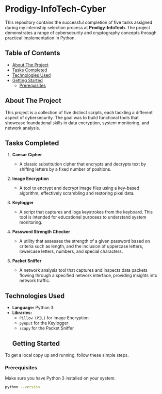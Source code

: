 # Prodigy-InfoTech-Cyber

This repository contains the successful completion of five tasks assigned during my internship selection process at **Prodigy-InfoTech**. The project demonstrates a range of cybersecurity and cryptography concepts through practical implementation in Python.

## Table of Contents

- [About The Project](#about-the-project)
- [Tasks Completed](#tasks-completed)
- [Technologies Used](#technologies-used)
- [Getting Started](#getting-started)
  - [Prerequisites](#prerequisites)


## About The Project

This project is a collection of five distinct scripts, each tackling a different aspect of cybersecurity. The goal was to build functional tools that showcase foundational skills in data encryption, system monitoring, and network analysis.

## Tasks Completed

1.  **Caesar Cipher**
    - A classic substitution cipher that encrypts and decrypts text by shifting letters by a fixed number of positions.

2.  **Image Encryption**
    - A tool to encrypt and decrypt image files using a key-based algorithm, effectively scrambling and restoring pixel data.

3.  **Keylogger**
    - A script that captures and logs keystrokes from the keyboard. This tool is intended for educational purposes to understand system monitoring.

4.  **Password Strength Checker**
    - A utility that assesses the strength of a given password based on criteria such as length, and the inclusion of uppercase letters, lowercase letters, numbers, and special characters.

5.  **Packet Sniffer**
    - A network analysis tool that captures and inspects data packets flowing through a specified network interface, providing insights into network traffic.

## Technologies Used

* **Language:** Python 3
* **Libraries:**
    * `Pillow (PIL)` for Image Encryption
    * `pynput` for the Keylogger
    * `scapy` for the Packet Sniffer
    ## Getting Started

To get a local copy up and running, follow these simple steps.

### Prerequisites

Make sure you have Python 3 installed on your system.
```sh
python --version
